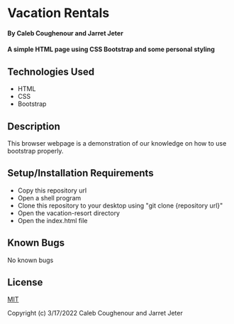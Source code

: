 #  Vacation Rentals

#### By Caleb Coughenour and Jarret Jeter

#### A simple HTML page using CSS Bootstrap and some personal styling

## Technologies Used

* HTML
* CSS
* Bootstrap

## Description

This browser webpage is a demonstration of our knowledge on how to use bootstrap properly.

## Setup/Installation Requirements

* Copy this repository url
* Open a shell program
* Clone this repository to your desktop using "git clone {repository url}"
* Open the vacation-resort directory
* Open the index.html file

## Known Bugs

No known bugs

## License

[MIT](https://github.com/jarretjeter/Vacation-Rentals/blob/main/LICENSE.txt)

Copyright (c) 3/17/2022 Caleb Coughenour and Jarret Jeter
